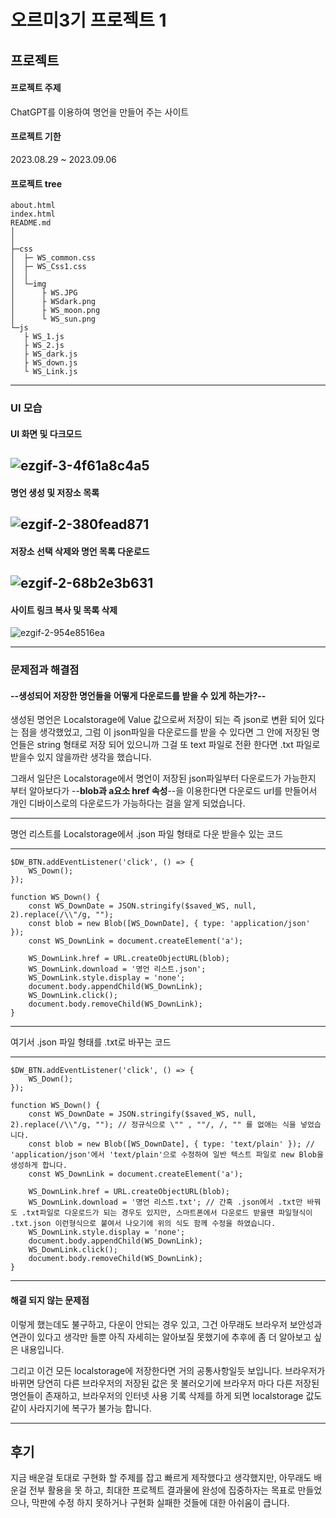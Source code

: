 # 오르미3기 프로젝트 1 

## 프로젝트

#### 프로젝트 주제
ChatGPT를 이용하여 명언을 만들어 주는 사이트

#### 프로젝트 기한
2023.08.29 ~ 2023.09.06

#### 프로젝트 tree
```
about.html
index.html
README.md
│  
│
├─css
│  ├─ WS_common.css
│  ├─ WS_Css1.css
│  │
│  └─img
│      ├ WS.JPG
│      ├ WSdark.png
│      ├ WS_moon.png
│      └ WS_sun.png
└─js
   ├ WS_1.js
   ├ WS_2.js
   ├ WS_dark.js
   ├ WS_down.js
   └ WS_Link.js

```
---

### UI 모습

#### UI 화면 및 다크모드
![ezgif-3-4f61a8c4a5](https://github.com/Ha-JinSung/ormi3_project_1_WS.github.io/assets/142278871/9e9791f3-6578-4c9b-96c9-d055a4632860)
---
#### 명언 생성 및 저장소 목록
![ezgif-2-380fead871](https://github.com/Ha-JinSung/ormi3_project_1_WS.github.io/assets/142278871/53114b6b-b0e2-42f5-8cff-3f571b715e89)
---
#### 저장소 선택 삭제와 명언 목록 다운로드
![ezgif-2-68b2e3b631](https://github.com/Ha-JinSung/ormi3_project_1_WS.github.io/assets/142278871/48eebe78-f62f-4faa-9a65-ad64639cfe6b)
---
#### 사이트 링크 복사 및 목록 삭제
![ezgif-2-954e8516ea](https://github.com/Ha-JinSung/ormi3_project_1_WS.github.io/assets/142278871/dad79de4-5dff-472b-9315-d1e1e53f49ae)


---

### 문제점과 해결점

#### --생성되어 저장한 명언들을 어떻게 다운로드를 받을 수 있게 하는가?--<br>
생성된 명언은 Localstorage에 Value 값으로써 저장이 되는 즉 json로 변환 되어 있다는 점을 생각했었고, 그럼 이 json파일을 다운로드를 받을 수 있다면 그 안에 저장된 명언들은 string 형태로 저장 되어 있으니까 그걸 또 text 파일로 전환 한다면 .txt 파일로 받을수 있지 않을까란 생각을 했습니다.<br>

그래서 일단은 Localstorage에서 명언이 저장된 json파일부터 다운로드가 가능한지 부터 알아보다가 --**blob과 a요소 href 속성**--을 이용한다면 다운로드 url를 만들어서 개인 디바이스로의 다운로드가 가능하다는 걸을 알게 되었습니다.
***
명언 리스트를 Localstorage에서 .json 파일 형태로 다운 받을수 있는 코드
***
``` 
$DW_BTN.addEventListener('click', () => {
    WS_Down();
});

function WS_Down() {
    const WS_DownDate = JSON.stringify($saved_WS, null, 2).replace(/\\"/g, "");
    const blob = new Blob([WS_DownDate], { type: 'application/json' }); 
    const WS_DownLink = document.createElement('a');

    WS_DownLink.href = URL.createObjectURL(blob);
    WS_DownLink.download = '명언 리스트.json';
    WS_DownLink.style.display = 'none';
    document.body.appendChild(WS_DownLink);
    WS_DownLink.click();
    document.body.removeChild(WS_DownLink);
}
```
*** 
여기서 .json 파일 형태를 .txt로 바꾸는 코드
***
```
$DW_BTN.addEventListener('click', () => {
    WS_Down();
});

function WS_Down() {
    const WS_DownDate = JSON.stringify($saved_WS, null, 2).replace(/\\"/g, ""); // 정규식으로 \"" , ""/, /, "" 를 없애는 식을 넣었습니다.
    const blob = new Blob([WS_DownDate], { type: 'text/plain' }); // 'application/json'에서 'text/plain'으로 수정하여 일반 텍스트 파일로 new Blob을 생성하게 합니다.
    const WS_DownLink = document.createElement('a');

    WS_DownLink.href = URL.createObjectURL(blob);
    WS_DownLink.download = '명언 리스트.txt'; // 간혹 .json에서 .txt만 바꿔도 .txt파일로 다운로드가 되는 경우도 있지만, 스마트폰에서 다운로드 받을땐 파일형식이 .txt.json 이런형식으로 붙여서 나오기에 위의 식도 함께 수정을 하였습니다.
    WS_DownLink.style.display = 'none';
    document.body.appendChild(WS_DownLink);
    WS_DownLink.click();
    document.body.removeChild(WS_DownLink);
}
```
***
#### 해결 되지 않는 문제점<br>


이렇게 했는데도 불구하고, 다운이 안되는 경우 있고, 그건 아무래도 브라우저 보안성과 연관이 있다고 생각만 들뿐 아직 자세히는 알아보질 못했기에 추후에 좀 더 알아보고 싶은 내용입니다.<br>

그리고 이건 모든 localstorage에 저장한다면 거의 공통사항일듯 보입니다. 브라우저가 바뀌면 당연히 다른 브라우저의 저장된 값은 못 불러오기에 브라우저 마다 다른 저장된 명언들이 존재하고, 브라우저의 인터넷 사용 기록 삭제를 하게 되면 localstorage 값도 같이 사라지기에 복구가 불가능 합니다.

---

## 후기
지금 배운걸 토대로 구현화 할 주제를 잡고 빠르게 제작했다고 생각했지만, 아무래도 배운걸 전부 활용을 못 하고, 최대한 프로젝트 결과물에 완성에 집중하자는 목표로 만들었으나, 막판에 수정 하지 못하거나 구현화 실패한 것들에 대한 아쉬움이 큽니다.
